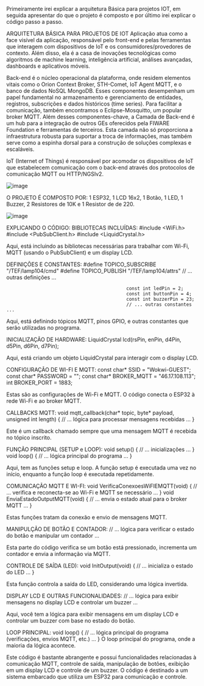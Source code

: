 Primeiramente irei explicar a arquitetura Básica para projetos IOT, em seguida apresentar do que o projeto é composto e por último irei explicar o código passo a passo. 

ARQUITETURA BÁSICA PARA PROJETOS DE IOT
Aplicação atua como a face visível da aplicação, responsável pelo front-end e pelas ferramentas que interagem com dispositivos de IoT e os consumidores/provedores de contexto. Além disso, ela é a casa de inovações tecnológicas como algoritmos de machine learning, inteligência artificial, análises avançadas, dashboards e aplicativos móveis.

Back-end é o núcleo operacional da plataforma, onde residem elementos vitais como o Orion Context Broker, STH-Comet, IoT Agent MQTT, e o banco de dados NoSQL MongoDB. Esses componentes desempenham um papel fundamental no armazenamento e gerenciamento de entidades, registros, subscrições e dados históricos (time series). Para facilitar a comunicação, também encontramos o Eclipse-Mosquitto, um popular broker MQTT. Além desses componentes-chave, a Camada de Back-end é um hub para a integração de outros GEs oferecidos pela FIWARE Foundation e ferramentas de terceiros. Esta camada não só proporciona a infraestrutura robusta para suportar a troca de informações, mas também serve como a espinha dorsal para a construção de soluções complexas e escaláveis.

IoT (Internet of Things) é responsável por acomodar os dispositivos de IoT que estabelecem comunicação com o back-end através dos protocolos de comunicação MQTT ou HTTP/NGSIv2.

![image](https://github.com/GDPMg/Sprint4-EDGE/assets/103905620/ea31ee72-ae7e-41e7-8931-a95928bb2371)

O PROJETO É COMPOSTO POR: 
1 ESP32, 1 LCD 16x2, 1 Botão, 1 LED, 1 Buzzer, 2 Resistores de 10K e 1 Resistor de de 220.

![image](https://github.com/GDPMg/Sprint4-EDGE/assets/103905620/27dbc57d-3d32-471b-9619-363f5812f0d0)

EXPLICANDO O CÓDIGO:
BIBLIOTECAS INCLUÍDAS:
                                                #include <WiFi.h>
                                                #include <PubSubClient.h>
                                                #include <LiquidCrystal.h>

Aqui, está incluindo as bibliotecas necessárias para trabalhar com Wi-Fi, MQTT (usando o PubSubClient) e um display LCD.

DEFINIÇÕES E CONSTANTES:
                                                #define TOPICO_SUBSCRIBE    "/TEF/lamp104/cmd"
                                                #define TOPICO_PUBLISH      "/TEF/lamp104/attrs"
                                                // ... outras definições ...

                                                const int ledPin = 2;
                                                const int buttonPin = 4;
                                                const int buzzerPin = 23;
                                                // ... outras constantes ...
                                                
Aqui, está definindo tópicos MQTT, pinos GPIO, e outras constantes que serão utilizadas no programa.

INICIALIZAÇÃO DE HARDWARE:
                                                LiquidCrystal lcd(rsPin, enPin, d4Pin, d5Pin, d6Pin, d7Pin);
                                                
Aqui, está criando um objeto LiquidCrystal para interagir com o display LCD.

CONFIGURAÇÃO DE WI-FI E MQTT:
                                                const char* SSID = "Wokwi-GUEST";
                                                const char* PASSWORD = "";
                                                const char* BROKER_MQTT = "46.17.108.113";
                                                int BROKER_PORT = 1883;
                                                
Estas são as configurações de Wi-Fi e MQTT. O código conecta o ESP32 à rede Wi-Fi e ao broker MQTT.

CALLBACKS MQTT:
                                                void mqtt_callback(char* topic, byte* payload, unsigned int length) {
                                                    // ... lógica para processar mensagens recebidas ...
                                                } 
                                                
Este é um callback chamado sempre que uma mensagem MQTT é recebida no tópico inscrito.

FUNÇÃO PRINCIPAL (SETUP e LOOP):
                                                void setup() {
                                                    // ... inicializações ...
                                                }
                                                void loop() {
                                                    // ... lógica principal do programa ...
                                                }
                                                
Aqui, tem as funções setup e loop. A função setup é executada uma vez no início, enquanto a função loop é executada repetidamente.


COMUNICAÇÃO MQTT E WI-FI:
                                                void VerificaConexoesWiFIEMQTT(void) {
                                                    // ... verifica e reconecta-se ao Wi-Fi e MQTT se necessário ...
                                                }
                                                void EnviaEstadoOutputMQTT(void) {
                                                    // ... envia o estado atual para o broker MQTT ...
                                                }
                                                
Estas funções tratam da conexão e envio de mensagens MQTT.

MANIPULÇÃO DE BOTÃO E CONTADOR:
                                                // ... lógica para verificar o estado do botão e manipular um contador ...
                                                
Esta parte do código verifica se um botão está pressionado, incrementa um contador e envia a informação via MQTT.

CONTROLE DE SAÍDA (LED):
                                                void InitOutput(void) {
                                                    // ... inicializa o estado do LED ...
                                                }
                                                
Esta função controla a saída do LED, considerando uma lógica invertida.

DISPLAY LCD E OUTRAS FUNCIONALIDADES:
                                                // ... lógica para exibir mensagens no display LCD e controlar um buzzer ...
                                                
Aqui, você tem a lógica para exibir mensagens em um display LCD e controlar um buzzer com base no estado do botão.

LOOP PRINCIPAL:
                                                void loop() {
                                                    // ... lógica principal do programa (verificações, envios MQTT, etc.) ...
                                                }
O loop principal do programa, onde a maioria da lógica acontece.

Este código é bastante abrangente e possui funcionalidades relacionadas à comunicação MQTT, controle de saída, manipulação de botões, exibição em um display LCD e controle de um buzzer. O código é destinado a um sistema embarcado que utiliza um ESP32 para comunicação e controle.


